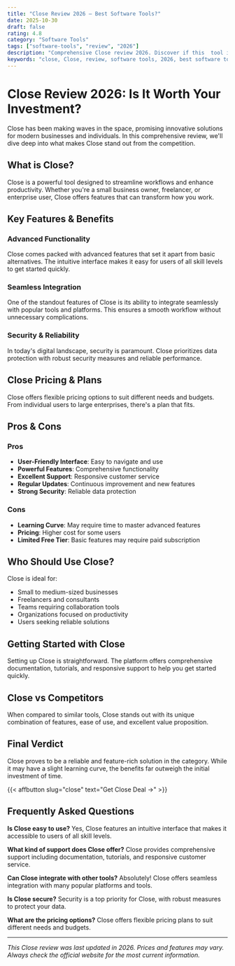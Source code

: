 ```yaml
---
title: "Close Review 2026 – Best Software Tools?"
date: 2025-10-30
draft: false
rating: 4.8
category: "Software Tools"
tags: ["software-tools", "review", "2026"]
description: "Comprehensive Close review 2026. Discover if this  tool is the best choice for your needs."
keywords: "close, Close, review, software tools, 2026, best software tools"
---
```


# Close Review 2026: Is It Worth Your Investment?

Close has been making waves in the  space, promising innovative solutions for modern businesses and individuals. In this comprehensive review, we'll dive deep into what makes Close stand out from the competition.

## What is Close?

Close is a powerful  tool designed to streamline workflows and enhance productivity. Whether you're a small business owner, freelancer, or enterprise user, Close offers features that can transform how you work.

## Key Features & Benefits

### Advanced Functionality
Close comes packed with advanced features that set it apart from basic alternatives. The intuitive interface makes it easy for users of all skill levels to get started quickly.

### Seamless Integration
One of the standout features of Close is its ability to integrate seamlessly with popular tools and platforms. This ensures a smooth workflow without unnecessary complications.

### Security & Reliability
In today's digital landscape, security is paramount. Close prioritizes data protection with robust security measures and reliable performance.

## Close Pricing & Plans

Close offers flexible pricing options to suit different needs and budgets. From individual users to large enterprises, there's a plan that fits.

## Pros & Cons

### Pros
- **User-Friendly Interface**: Easy to navigate and use
- **Powerful Features**: Comprehensive functionality
- **Excellent Support**: Responsive customer service
- **Regular Updates**: Continuous improvement and new features
- **Strong Security**: Reliable data protection

### Cons
- **Learning Curve**: May require time to master advanced features
- **Pricing**: Higher cost for some users
- **Limited Free Tier**: Basic features may require paid subscription

## Who Should Use Close?

Close is ideal for:
- Small to medium-sized businesses
- Freelancers and consultants
- Teams requiring collaboration tools
- Organizations focused on productivity
- Users seeking reliable  solutions

## Getting Started with Close

Setting up Close is straightforward. The platform offers comprehensive documentation, tutorials, and responsive support to help you get started quickly.

## Close vs Competitors

When compared to similar tools, Close stands out with its unique combination of features, ease of use, and excellent value proposition.

## Final Verdict

Close proves to be a reliable and feature-rich solution in the  category. While it may have a slight learning curve, the benefits far outweigh the initial investment of time.

{{< affbutton slug="close" text="Get Close Deal →" >}}

## Frequently Asked Questions

**Is Close easy to use?**
Yes, Close features an intuitive interface that makes it accessible to users of all skill levels.

**What kind of support does Close offer?**
Close provides comprehensive support including documentation, tutorials, and responsive customer service.

**Can Close integrate with other tools?**
Absolutely! Close offers seamless integration with many popular platforms and tools.

**Is Close secure?**
Security is a top priority for Close, with robust measures to protect your data.

**What are the pricing options?**
Close offers flexible pricing plans to suit different needs and budgets.

---

*This Close review was last updated in 2026. Prices and features may vary. Always check the official website for the most current information.*

